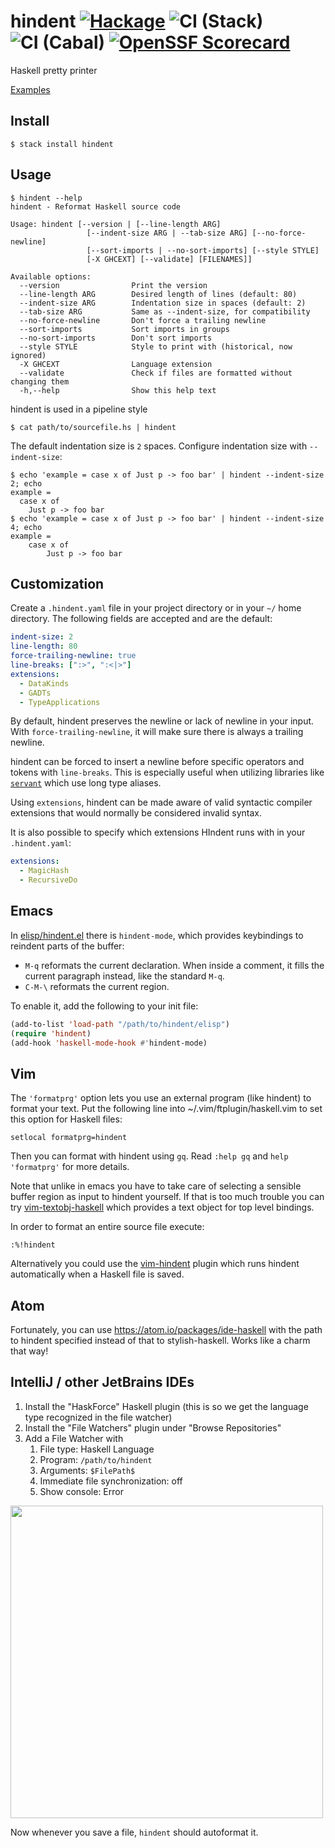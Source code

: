 # hindent [![Hackage](https://img.shields.io/hackage/v/hindent.svg?style=flat)](https://hackage.haskell.org/package/hindent) ![CI (Stack)](https://github.com/mihaimaruseac/hindent/workflows/CI%20(Stack)/badge.svg) ![CI (Cabal)](https://github.com/mihaimaruseac/hindent/workflows/CI%20(Cabal)/badge.svg) [![OpenSSF Scorecard](https://api.securityscorecards.dev/projects/github.com/mihaimaruseac/hindent/badge)](https://api.securityscorecards.dev/projects/github.com/mihaimaruseac/hindent)


Haskell pretty printer

[Examples](https://github.com/mihaimaruseac/hindent/blob/master/TESTS.md)

## Install

    $ stack install hindent

## Usage

    $ hindent --help
    hindent - Reformat Haskell source code

    Usage: hindent [--version | [--line-length ARG]
                     [--indent-size ARG | --tab-size ARG] [--no-force-newline]
                     [--sort-imports | --no-sort-imports] [--style STYLE]
                     [-X GHCEXT] [--validate] [FILENAMES]]

    Available options:
      --version                Print the version
      --line-length ARG        Desired length of lines (default: 80)
      --indent-size ARG        Indentation size in spaces (default: 2)
      --tab-size ARG           Same as --indent-size, for compatibility
      --no-force-newline       Don't force a trailing newline
      --sort-imports           Sort imports in groups
      --no-sort-imports        Don't sort imports
      --style STYLE            Style to print with (historical, now ignored)
      -X GHCEXT                Language extension
      --validate               Check if files are formatted without changing them
      -h,--help                Show this help text

hindent is used in a pipeline style

    $ cat path/to/sourcefile.hs | hindent

The default indentation size is `2` spaces. Configure indentation size with `--indent-size`:

    $ echo 'example = case x of Just p -> foo bar' | hindent --indent-size 2; echo
    example =
      case x of
        Just p -> foo bar
    $ echo 'example = case x of Just p -> foo bar' | hindent --indent-size 4; echo
    example =
        case x of
            Just p -> foo bar

## Customization

Create a `.hindent.yaml` file in your project directory or in your
`~/` home directory. The following fields are accepted and are the
default:

``` yaml
indent-size: 2
line-length: 80
force-trailing-newline: true
line-breaks: [":>", ":<|>"]
extensions:
  - DataKinds
  - GADTs
  - TypeApplications
```

By default, hindent preserves the newline or lack of newline in your input. With `force-trailing-newline`, it will make sure there is always a trailing newline.

hindent can be forced to insert a newline before specific operators and tokens with `line-breaks`. This is especially useful when utilizing libraries like [`servant`](https://docs.servant.dev/) which use long type aliases.

Using `extensions`, hindent can be made aware of valid syntactic compiler extensions that would normally be considered invalid syntax.

It is also possible to specify which extensions HIndent runs
with in your `.hindent.yaml`:

```yaml
extensions:
  - MagicHash
  - RecursiveDo
```

## Emacs

In
[elisp/hindent.el](https://github.com/mihaimaruseac/hindent/blob/master/elisp/hindent.el)
there is `hindent-mode`, which provides keybindings to reindent parts of the
buffer:

- `M-q` reformats the current declaration.  When inside a comment, it fills the
  current paragraph instead, like the standard `M-q`.
- `C-M-\` reformats the current region.

To enable it, add the following to your init file:

```lisp
(add-to-list 'load-path "/path/to/hindent/elisp")
(require 'hindent)
(add-hook 'haskell-mode-hook #'hindent-mode)
```

## Vim

The `'formatprg'` option lets you use an external program (like
hindent) to format your text. Put the following line into
~/.vim/ftplugin/haskell.vim to set this option for Haskell files:

    setlocal formatprg=hindent

Then you can format with hindent using `gq`. Read `:help gq` and `help
'formatprg'` for more details.

Note that unlike in emacs you have to take care of selecting a
sensible buffer region as input to hindent yourself. If that is too
much trouble you can try
[vim-textobj-haskell](https://github.com/gilligan/vim-textobj-haskell)
which provides a text object for top level bindings.

In order to format an entire source file execute:

    :%!hindent

Alternatively you could use the
[vim-hindent](https://github.com/alx741/vim-hindent) plugin which runs hindent
automatically when a Haskell file is saved.

## Atom

Fortunately, you can use https://atom.io/packages/ide-haskell with the
path to hindent specified instead of that to stylish-haskell. Works
like a charm that way!

## IntelliJ / other JetBrains IDEs
1. Install the "HaskForce" Haskell plugin (this is so we get the language type recognized in the file watcher)
2. Install the "File Watchers" plugin under "Browse Repositories"
3. Add a File Watcher with
    1. File type: Haskell Language
    2. Program: `/path/to/hindent`
    3. Arguments: `$FilePath$`
    4. Immediate file synchronization: off
    5. Show console: Error
<img src="https://i.imgur.com/gghTjjn.png" width="500">

Now whenever you save a file, `hindent` should autoformat it.
